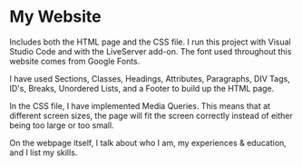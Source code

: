 # My Website

Includes both the HTML page and the CSS file. I run this project with Visual Studio Code and with the LiveServer add-on. The font used throughout this website comes from Google Fonts.

I have used Sections, Classes, Headings, Attributes, Paragraphs, DIV Tags, ID's, Breaks, Unordered Lists, and a Footer to build up the HTML page.

In the CSS file, I have implemented Media Queries. This means that at different screen sizes, the page will fit the screen correctly instead of either being too large or too small.

On the webpage itself, I talk about who I am, my experiences & education, and I list my skills.
